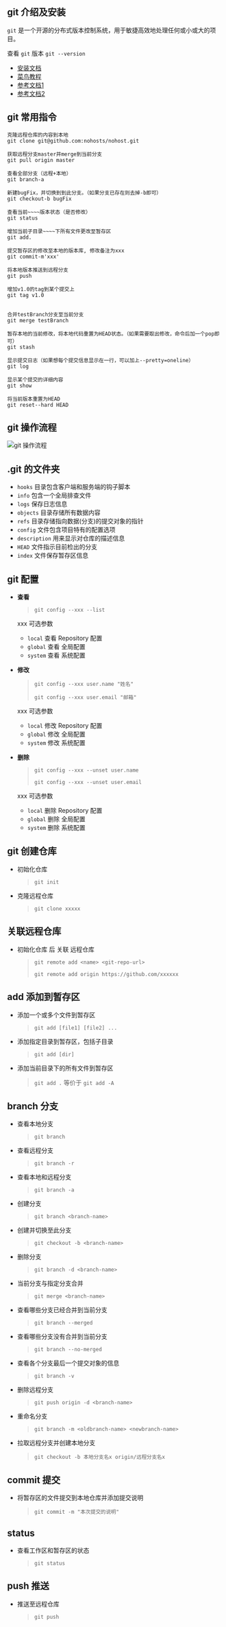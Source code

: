
## git 介绍及安装
`git` 是一个开源的分布式版本控制系统，用于敏捷高效地处理任何或小或大的项目。

 查看 `git` 版本 `git --version`

- [安装文档](https://www.jianshu.com/p/33108325fc87)
- [菜鸟教程](https://www.runoob.com/git/git-tutorial.html)
- [参考文档1](https://mp.weixin.qq.com/s/oGDzalW3BF57Jg1NpNIfkw)
- [参考文档2](https://mp.weixin.qq.com/s/DjpzC-XWm7M8b4B-SujopQ)
  

## git 常用指令
```
克隆远程仓库的内容到本地
git clone git@github.com:nohosts/nohost.git 

获取远程分支master并merge到当前分支
git pull origin master 

查看全部分支（远程+本地）
git branch-a

新建bugFix，并切换到到此分支。（如果分支已存在则去掉-b即可）
git checkout-b bugFix

查看当前~~~~版本状态（是否修改）
git status 

增加当前子目录~~~~下所有文件更改至暂存区
git add. 

提交暂存区的修改至本地的版本库, 修改备注为xxx
git commit-m'xxx' 

将本地版本推送到远程分支
git push 

增加v1.0的tag到某个提交上
git tag v1.0 


合并testBranch分支至当前分支
git merge testBranch 

暂存本地的当前修改，将本地代码重置为HEAD状态。（如果需要取出修改，命令后加一个pop即可）
git stash 

显示提交日志（如果想每个提交信息显示在一行，可以加上--pretty=oneline）
git log 

显示某个提交的详细内容
git show 

将当前版本重置为HEAD
git reset--hard HEAD 
```

## git 操作流程
  
![git 操作流程](https://static01.imgkr.com/temp/b7a89aae9c2a42b7958acf0510fadabc.jpg)

## .git 的文件夹
  - `hooks`  目录包含客户端和服务端的钩子脚本
  - `info`   包含一个全局排查文件 
  - `logs`   保存日志信息   
  - `objects` 目录存储所有数据内容
  - `refs`    目录存储指向数据(分支)的提交对象的指针
  - `config`  文件包含项目特有的配置选项 
  - `description`  用来显示对仓库的描述信息 
  - `HEAD`  文件指示目前检出的分支
  - `index`  文件保存暂存区信息

## git 配置

- **查看**
  > `git config --xxx --list`
  
  xxx 可选参数
    - `local`  查看 Repository 配置
    - `global` 查看 全局配置
    - `system` 查看 系统配置

- **修改**
  > `git config --xxx user.name "姓名"`
  >
  > `git config --xxx user.email "邮箱"`
  
  xxx 可选参数
    - `local`  修改 Repository 配置
    - `global` 修改 全局配置
    - `system` 修改 系统配置

- **删除**
  > `git config --xxx --unset user.name`
  >
  > `git config --xxx --unset user.email`
  
  xxx 可选参数
    - `local`  删除 Repository 配置
    - `global` 删除 全局配置
    - `system` 删除 系统配置


## git 创建仓库

- 初始化仓库

  > `git init`

- 克隆远程仓库

  > `git clone xxxxx`
  
## 关联远程仓库
- 初始化仓库 后 关联 远程仓库

  > `git remote add <name> <git-repo-url>`
  >
  > `git remote add origin https://github.com/xxxxxx`

## add 添加到暂存区

- 添加一个或多个文件到暂存区 

  > `git add [file1] [file2] ...`
  
- 添加指定目录到暂存区，包括子目录

  > `git add [dir]`
  
- 添加当前目录下的所有文件到暂存区      
  > `git add .` 等价于 `git add -A`
 
## branch 分支

- 查看本地分支

  > `git branch`
  
- 查看远程分支

  > `git branch -r`
  
- 查看本地和远程分支 

  > `git branch -a`

- 创建分支 

  > `git branch <branch-name> `
  
- 创建并切换至此分支 

  > `git checkout -b <branch-name>`

- 删除分支 

  > `git branch -d <branch-name>`

- 当前分支与指定分支合并 

  > `git merge <branch-name>`

- 查看哪些分支已经合并到当前分支 

  > `git branch --merged`

- 查看哪些分支没有合并到当前分支 

  > `git branch --no-merged`

- 查看各个分支最后一个提交对象的信息

  > `git branch -v`
  
- 删除远程分支

  > `git push origin -d <branch-name>`
  
- 重命名分支
  
  > `git branch -m <oldbranch-name> <newbranch-name>`
  
- 拉取远程分支并创建本地分支
  
  > `git checkout -b 本地分支名x origin/远程分支名x`


## commit 提交

- 将暂存区的文件提交到本地仓库并添加提交说明 

  > `git commit -m "本次提交的说明"`
  

## status 

- 查看工作区和暂存区的状态

  > `git status`
  

## push 推送 

- 推送至远程仓库

  > `git push`
  

 
  
  
